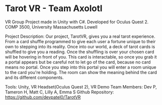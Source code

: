 # Tarot VR - Team Axolotl
VR Group Project made in Unity with C#. Developed for Oculus Quest 2. COMP 3500, University Massachusetts Lowell

Project Description:
Our project, TarotVR, gives you a real tarot experience. From a card shuffle programmed to give each user a fortune unique to their own to stepping into its reality. Once into our world, a deck of tarot cards is shuffled to give you a reading. Once the shuffling is over your chosen card will be hovering in front of you. This card is interactable, so once you grab it a portal appears but be careful not to let go of the card, because no card means no portal. Once you step into this portal you will enter a room unique to the card you're holding. The room can show the meaning behind the card and its different components. 

Tools:
Unity, VR Headset(Oculus Quest 2), VR Demo
Team Members:
Dev P, Tameron H, Matt C, Lilly A, Emma S
Github Repository:
https://github.com/devpatel0/TarotVR
